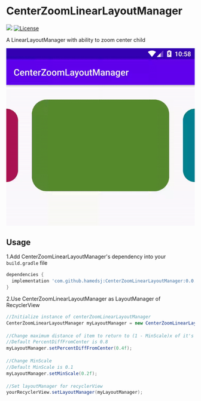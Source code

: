 # CenterZoomLinearLayoutManager
[![](https://jitpack.io/v/hamedsj/CenterZoomLinearLayoutManager.svg)](https://jitpack.io/#hamedsj/CenterZoomLinearLayoutManager)
[![License](https://img.shields.io/badge/License-Apache%202.0-blue.svg)](https://opensource.org/licenses/Apache-2.0)

A LinearLayoutManager with ability to zoom center child

![](screencast.gif)

## Usage
1.Add CenterZoomLinearLayoutManager's dependency into your `build.gradle` file
```gradle
dependencies {
  implementation 'com.github.hamedsj:CenterZoomLinearLayoutManager:0.0.1'
}
```

2.Use CenterZoomLinearLayoutManager as LayoutManager of RecyclerView
```java
//Initialize instance of centerZoomLinearLayoutManager
CenterZoomLinearLayoutManager myLayoutManager = new CenterZoomLinearLayoutManager(getApplicationContext())

//Change maximum distance of item to return to (1 - MinScale)x of it's size by percentage of width/height of recyclerView
//Default PercentDiffFromCenter is 0.8
myLayoutManager.setPercentDiffFromCenter(0.4f);

//Change MinScale
//Default MinScale is 0.1
myLayoutManager.setMinScale(0.2f);

//Set layoutManager for recyclerView
yourRecyclerView.setLayoutManager(myLayoutManager);
```
